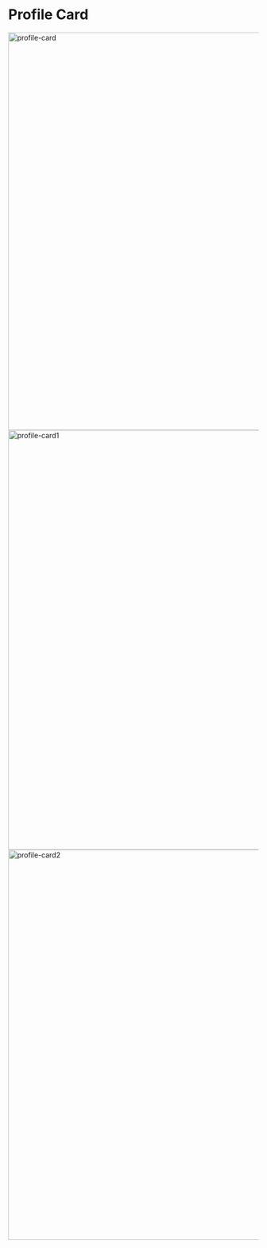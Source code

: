 # Profile Card

<img width="1043" height="800" alt="profile-card" src="https://github.com/user-attachments/assets/fb586838-f0bf-4eeb-9e66-a0de114ad2d2" />

<img width="1269" height="844" alt="profile-card1" src="https://github.com/user-attachments/assets/20792bb6-455d-427d-a7b5-ac94586ed90c" />

<img width="1331" height="785" alt="profile-card2" src="https://github.com/user-attachments/assets/bb753adc-80a2-48f8-88ee-bc165a71ad1c" />
